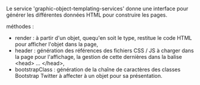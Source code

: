 Le service 'graphic-object-templating-services' donne une interface pour générer les différentes données HTML pour construire les pages.

méthodes :
* render : à partir d'un objet, quequ'en soit le type, restitue le code HTML pour afficher l'objet dans la page,
* header : génération des références des fichiers CSS / JS à charger dans la page pour l'affichage, la gestion de cette dernières dans la balise \<head> ... \</head>,
* bootstrapClass : génération de la chaîne de caractères des classes Bootstrap Twitter à affecter à un objet pour sa présentation.